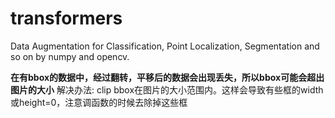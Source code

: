 # transformers
Data Augmentation for Classification, Point Localization,  Segmentation and so on by numpy and opencv.


**在有bbox的数据中，经过翻转，平移后的数据会出现丢失，所以bbox可能会超出图片的大小**
解决办法: clip bbox在图片的大小范围内。这样会导致有些框的width或height=0，注意调函数的时候去除掉这些框
